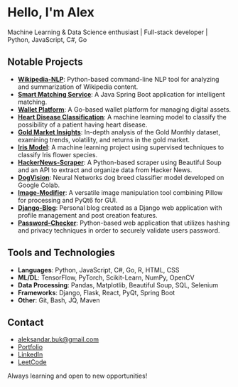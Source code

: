 # Hello, I'm Alex

Machine Learning & Data Science enthusiast | Full-stack developer | Python, JavaScript, C#, Go

## Notable Projects

- **[Wikipedia-NLP](https://github.com/AleksandarBuk/Wikipedia-NLP)**: Python-based command-line NLP tool for analyzing and summarization of Wikipedia content.
- **[Smart Matching Service](https://github.com/AleksandarBuk/smart-matching-service)**: A Java Spring Boot application for intelligent matching.
- **[Wallet Platform](https://github.com/AleksandarBuk/Wallet-platform)**: A Go-based wallet platform for managing digital assets.
- **[Heart Disease Classification](https://github.com/AleksandarBuk/Heart-Disease-Classification)**: A machine learning model to classify the possibility of a patient having heart disease.
- **[Gold Market Insights](https://github.com/AleksandarBuk/Gold-Market-Insights)**: In-depth analysis of the Gold Monthly dataset, examining trends, volatility, and returns in the gold market.
- **[Iris Model](https://github.com/AleksandarBuk/Iris-Model)**: A machine learning project using supervised techniques to classify Iris flower species.
- **[HackerNews-Scraper](https://github.com/AleksandarBuk/HackerNews-Scraper)**: A Python-based scraper using Beautiful Soup and an API to extract and organize data from Hacker News.
- **[DogVision](https://github.com/AleksandarBuk/DogVision)**: Neural Networks dog breed classifier model developed on Google Colab.
- **[Image-Modifier](https://github.com/AleksandarBuk/Image-Modifier)**: A versatile image manipulation tool combining Pillow for processing and PyQt6 for GUI.
- **[Django-Blog](https://github.com/AleksandarBuk/Django-Blog)**: Personal blog created as a Django web application with profile management and post creation features.
- **[Password-Checker](https://github.com/AleksandarBuk/Password-Checker)**: Python-based web application that utilizes hashing and privacy techniques in order to securely validate users password.

## Tools and Technologies

- **Languages**: Python, JavaScript, C#, Go, R, HTML, CSS
- **ML/DL**: TensorFlow, PyTorch, Scikit-Learn, NumPy, OpenCV
- **Data Processing**: Pandas, Matplotlib, Beautiful Soup, SQL, Selenium
- **Frameworks**: Django, Flask, React, PyQt, Spring Boot
- **Other**: Git, Bash, JQ, Maven

## Contact

- aleksandar.buk@gmail.com
- [Portfolio](https://aleksandarbuk.github.io/portfolio/)
- [LinkedIn](https://www.linkedin.com/in/aleksandar-buk)
- [LeetCode](https://leetcode.com/Kir1q/)

Always learning and open to new opportunities!
